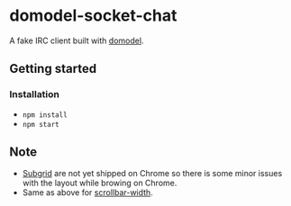 # domodel-socket-chat

A fake IRC client built with [domodel](https://github.com/thoughtsunificator/domodel-socket-chat).

## Getting started

### Installation

- ```npm install```
- ```npm start```

## Note

- [Subgrid](https://developer.mozilla.org/en-US/docs/Web/CSS/CSS_Grid_Layout/Subgrid) are not yet shipped on Chrome so there is some minor issues with the layout while browing on Chrome.
- Same as above for [scrollbar-width](https://developer.mozilla.org/en-US/docs/Web/CSS/scrollbar-width).